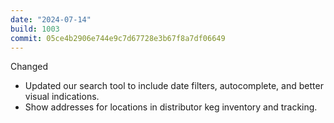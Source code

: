 ```yaml
---
date: "2024-07-14"
build: 1003
commit: 05ce4b2906e744e9c7d67728e3b67f8a7df06649
---
```


Changed
- Updated our search tool to include date filters, autocomplete, and better visual indications.
- Show addresses for locations in distributor keg inventory and tracking.
